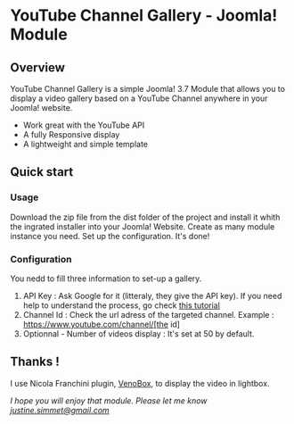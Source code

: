 # YouTube Channel Gallery - Joomla! Module  #

## Overview
YouTube Channel Gallery is a simple Joomla! 3.7 Module that allows you to display a video gallery based on a YouTube Channel anywhere in your Joomla! website.

* Work great with the YouTube API
* A fully Responsive display
* A lightweight and simple template


## Quick start

### Usage
Download the zip file from the dist folder of the project and install it whith the ingrated installer into your Joomla! Website.
Create as many module instance you need.
Set up the configuration.
It's done!

### Configuration
You nedd to fill three information to set-up a gallery.
1. API Key : Ask Google for it (litteraly, they give the API key). If you need help to understand the process, go check [this tutorial](https://developers.google.com/youtube/v3/getting-started)
2. Channel Id : Check the url adress of the targeted channel. Example : https://www.youtube.com/channel/[the id]
3. Optionnal - Number of videos display : It's set at 50 by default.


## Thanks !
I use Nicola Franchini plugin, <a href="https://github.com/nicolafranchini/VenoBox">VenoBox</a>, to display the video in lightbox.

*I hope you will enjoy that module. Please let me know [justine.simmet@gmail.com](justine.simmet@gmail.com)*